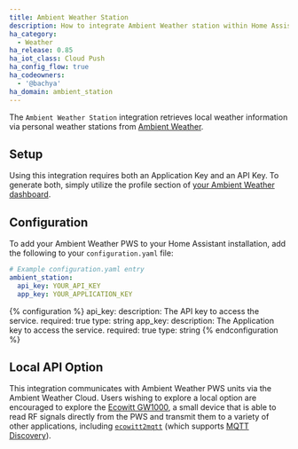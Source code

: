 ```yaml
---
title: Ambient Weather Station
description: How to integrate Ambient Weather station within Home Assistant.
ha_category:
  - Weather
ha_release: 0.85
ha_iot_class: Cloud Push
ha_config_flow: true
ha_codeowners:
  - '@bachya'
ha_domain: ambient_station
---
```


The `Ambient Weather Station` integration retrieves local weather information
via personal weather stations from [Ambient Weather](https://ambientweather.net).

## Setup

Using this integration requires both an Application Key and an API Key. To
generate both, simply utilize the profile section of
[your Ambient Weather dashboard](https://dashboard.ambientweather.net).

## Configuration

To add your Ambient Weather PWS to your Home Assistant installation, add the
following to your `configuration.yaml` file:

```yaml
# Example configuration.yaml entry
ambient_station:
  api_key: YOUR_API_KEY
  app_key: YOUR_APPLICATION_KEY
```

{% configuration %}
api_key:
  description: The API key to access the service.
  required: true
  type: string
app_key:
  description: The Application key to access the service.
  required: true
  type: string
{% endconfiguration %}

## Local API Option

This integration communicates with Ambient Weather PWS units via the Ambient Weather
Cloud. Users wishing to explore a local option are encouraged to explore the
[Ecowitt GW1000](http://www.ecowitt.com/wifi_weather/80.html), a small device that is
able to read RF signals directly from the PWS and transmit them to a variety of
other applications, including [`ecowitt2mqtt`](https://github.com/bachya/ecowitt2mqtt)
(which supports [MQTT Discovery](/docs/mqtt/discovery)).

